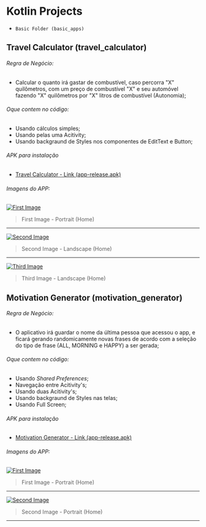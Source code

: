 # Kotlin Projects

- `Basic Folder (basic_apps)`

## Travel Calculator (travel_calculator)

###### Regra de Negócio:
- Calcular o quanto irá gastar de combustível, caso percorra "X" quilômetros, com um preço de combustível "X" e seu automóvel fazendo "X" quilômetros por "X" litros de combustível (Autonomia);

###### Oque contem no código:
- Usando cálculos simples;
- Usando pelas uma Acitivity;
- Usando backgraund de Styles nos componentes de EditText e Button;

###### APK para instalação
- [Travel Calculator - Link (app-release.apk)](https://github.com/LucasGeek/Kotlin/blob/master/basic_apps/travel_calculator/.apk/app-release.apk?raw=true "Travel Calculator - Link")

###### Imagens do APP:

[![First Image](https://raw.githubusercontent.com/LucasGeek/Kotlin/master/basic_apps/travel_calculator/.screenshot/Screenshot_1579700988.png "First Image")](https://raw.githubusercontent.com/LucasGeek/Kotlin/master/basic_apps/travel_calculator/.screenshot/Screenshot_1579700988.png "First Image")

> First Image - Portrait (Home)

----

[![Second Image](https://raw.githubusercontent.com/LucasGeek/Kotlin/master/basic_apps/travel_calculator/.screenshot/Screenshot_1579701078.png "Second Image")](https://raw.githubusercontent.com/LucasGeek/Kotlin/master/basic_apps/travel_calculator/.screenshot/Screenshot_1579701078.png "Second Image")

> Second Image - Landscape (Home)

----

[![Third Image](https://raw.githubusercontent.com/LucasGeek/Kotlin/master/basic_apps/travel_calculator/.screenshot/Screenshot_1579701081.png "Third Image")](https://raw.githubusercontent.com/LucasGeek/Kotlin/master/basic_apps/travel_calculator/.screenshot/Screenshot_1579701081.png "Third Image")

> Third Image - Landscape (Home)

## Motivation Generator (motivation_generator)

###### Regra de Negócio:
- O aplicativo irá guardar o nome da última pessoa que acessou o app, e ficará gerando randomicamente novas frases de acordo com a seleção do tipo de frase (ALL, MORNING e HAPPY) a ser gerada;

###### Oque contem no código:
- Usando *Shared Preferences*;
- Navegação entre Acitivity's;
- Usando duas Acitivity's;
- Usando backgraund de Styles nas telas;
- Usando Full Screen;

###### APK para instalação
- [Motivation Generator - Link (app-release.apk)](https://github.com/LucasGeek/Kotlin/blob/master/basic_apps/motivation_generator/.apk/app-release.apk?raw=true "Travel Calculator - Link")

###### Imagens do APP:

[![First Image](https://github.com/LucasGeek/Kotlin/blob/master/basic_apps/motivation_generator/.screenshot/Screenshot_1580156752.png?raw=true "First Image")](https://github.com/LucasGeek/Kotlin/blob/master/basic_apps/motivation_generator/.screenshot/Screenshot_1580156752.png?raw=true "First Image")

> First Image - Portrait (Home)

----

[![Second Image](https://github.com/LucasGeek/Kotlin/blob/master/basic_apps/motivation_generator/.screenshot/Screenshot_1580156760.png?raw=true "Second Image")](https://github.com/LucasGeek/Kotlin/blob/master/basic_apps/motivation_generator/.screenshot/Screenshot_1580156760.png?raw=true "Second Image")

> Second Image - Portrait (Home)

----
